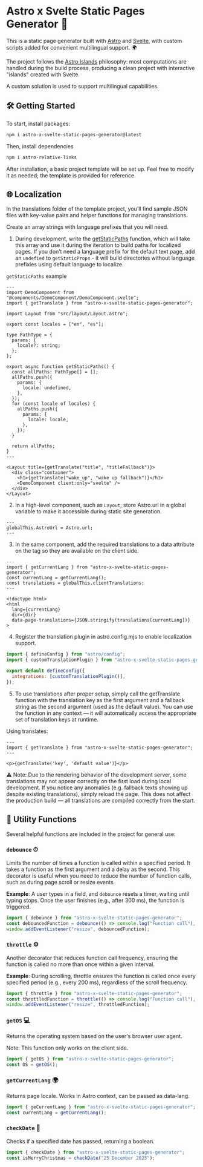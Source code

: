 # Astro x Svelte Static Pages Generator 🚀

This is a static page generator built with [Astro](https://astro.build/) and [Svelte](https://svelte.dev/), with custom scripts added for convenient multilingual support. 🌍

The project follows the [Astro Islands](https://docs.astro.build/en/concepts/islands/) philosophy: most computations are handled during the build process, producing a clean project with interactive "islands" created with Svelte.

A custom solution is used to support multilingual capabilities.

## 🛠 Getting Started

To start, install packages:

```bash
npm i astro-x-svelte-static-pages-generator@latest
```

Then, install dependencies

```bash
npm i astro-relative-links
```

After installation, a basic project template will be set up. Feel free to modify it as needed; the template is provided for reference.

## 🌐 Localization

In the translations folder of the template project, you’ll find sample JSON files with key-value pairs and helper functions for managing translations.

Create an array strings with language prefixes that you will need.

1. During development, write the [getStaticPaths](https://docs.astro.build/en/reference/routing-reference/#getstaticpaths) function, which will take this array and use it during the iteration to build paths for localized pages. If you don’t need a language prefix for the default text page, add an `undefied` to `getStaticProps` - it will build directories without language prefixies using default language to localize.

`getStaticPaths` example

```Astro
---
import DemoComponent from "@components/DemoComponent/DemoComponent.svelte";
import { getTranslate } from "astro-x-svelte-static-pages-generator";

import Layout from "src/layout/Layout.astro";

export const locales = ["en", "es"];

type PathType = {
  params: {
    locale?: string;
  };
};

export async function getStaticPaths() {
  const allPaths: PathType[] = [];
  allPaths.push({
    params: {
      locale: undefined,
    },
  });
  for (const locale of locales) {
    allPaths.push({
      params: {
        locale: locale,
      },
    });
  }

  return allPaths;
}
---

<Layout title={getTranslate("title", "titleFallback")}>
  <div class="container">
    <h1>{getTranslate("wake_up", "wake up fallback")}</h1>
    <DemoComponent client:only="svelte" />
  </div>
</Layout>

```

2. In a high-level component, such as `Layout`, store Astro.url in a global variable to make it accessible during static site generation.

```Astro
---
globalThis.AstroUrl = Astro.url;
---

```

3. In the same component, add the required translations to a data attribute on the <html> tag so they are available on the client side.

```Astro
---
import { getCurrentLang } from "astro-x-svelte-static-pages-generator";
const currentLang = getCurrentLang();
const translations = globalThis.clientTranslations;
---

<!doctype html>
<html
  lang={currentLang}
  dir={dir}
  data-page-translations={JSON.stringify(translations[currentLang])}
>

```

4. Register the translation plugin in astro.config.mjs to enable localization support.

```mjs
import { defineConfig } from "astro/config";
import { customTranslationPlugin } from "astro-x-svelte-static-pages-generator/translationUtils/customTranslationPlugin.mjs";

export default defineConfig({
  integrations: [customTranslationPlugin()],
});
```

5. To use translations after proper setup, simply call the getTranslate function with the translation key as the first argument and a fallback string as the second argument (used as the default value). You can use the function in any context — it will automatically access the appropriate set of translation keys at runtime.

Using translates:

```Astro
---
import { getTranslate } from "astro-x-svelte-static-pages-generator";
---

<p>{getTranslate('key', 'default value')}</p>

```

⚠️ Note: Due to the rendering behavior of the development server, some translations may not appear correctly on the first load during local development. If you notice any anomalies (e.g. fallback texts showing up despite existing translations), simply reload the page.
This does not affect the production build — all translations are compiled correctly from the start.

## 🧰 Utility Functions

Several helpful functions are included in the project for general use:

### `debounce` ⏱

Limits the number of times a function is called within a specified period. It takes a function as the first argument and a delay as the second. This decorator is useful when you need to reduce the number of function calls, such as during page scroll or resize events.

**Example**: A user types in a field, and `debounce` resets a timer, waiting until typing stops. Once the user finishes (e.g., after 300 ms), the function is triggered.

```javascript
import { debounce } from "astro-x-svelte-static-pages-generator";
const debouncedFunction = debounce(() => console.log("Function call"), 300);
window.addEventListener("resize", debouncedFunction);
```

### `throttle` ⚙️

Another decorator that reduces function call frequency, ensuring the function is called no more than once within a given interval.

**Example**: During scrolling, throttle ensures the function is called once every specified period (e.g., every 200 ms), regardless of the scroll frequency.

```javascript
import { throttle } from "astro-x-svelte-static-pages-generator";
const throttledFunction = throttle(() => console.log("Function call"), 200);
window.addEventListener("resize", throttledFunction);
```

### `getOS` 💻

Returns the operating system based on the user's browser user agent.

Note: This function only works on the client side.

```javascript
import { getOS } from "astro-x-svelte-static-pages-generator";
const OS = getOS();
```

### `getCurrentLang` 🌍

Returns page locale. Works in Astro context, can be passed as data-lang.

```javascript
import { geCurrentLang } from "astro-x-svelte-static-pages-generator";
const currentLang = getCurrentLang();
```

### `checkDate` 📅

Checks if a specified date has passed, returning a boolean.

```javascript
import { checkDate } from "astro-x-svelte-static-pages-generator";
const isMerryChristmas = checkDate("25 December 2025");
```
